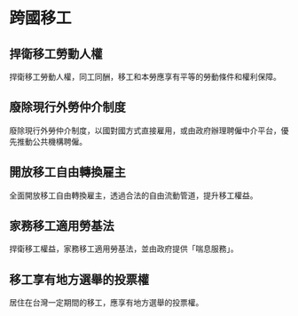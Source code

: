 # 跨國移工

## 捍衛移工勞動人權

捍衛移工勞動人權，同工同酬，移工和本勞應享有平等的勞動條件和權利保障。

## 廢除現行外勞仲介制度

廢除現行外勞仲介制度，以國對國方式直接雇用，或由政府辦理聘僱中介平台，優先推動公共機構聘僱。

## 開放移工自由轉換雇主

全面開放移工自由轉換雇主，透過合法的自由流動管道，提升移工權益。

## 家務移工適用勞基法

捍衛移工權益，家務移工適用勞基法，並由政府提供「喘息服務」。

## 移工享有地方選舉的投票權

居住在台灣一定期間的移工，應享有地方選舉的投票權。
